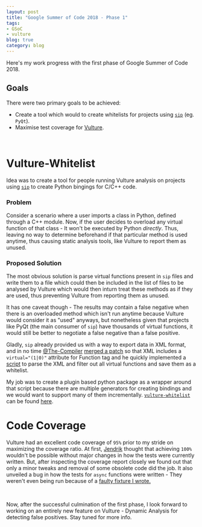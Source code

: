 ```yaml
---
layout: post
title: "Google Summer of Code 2018 - Phase 1"
tags:
- GSoC
- vulture
blog: true
category: blog
---
```


Here's my work progress with the first phase of Google Summer of Code 2018.

<!--more-->

## Goals

There were two primary goals to be achieved:

- Create a tool which would to create whitelists for projects using [`sip`][1]
  (eg. `PyQt`).
- Maximise test coverage for [Vulture](https://github.com/jendrikseipp/vulture).

<br>

# Vulture-Whitelist

Idea was to create a tool for people running Vulture analysis on projects using
[`sip`][1] to create Python bingings for C/C++ code.

### Problem

Consider a scenario where a user imports a class in Python, defined through a
C++ module. Now, if the user decides to overload any virtual function of that
class - It won't be executed by Python *directly*. Thus, leaving no way to
determine beforehand if that particular method is used anytime, thus causing
static analysis tools, like Vulture to report them as unused.

### Proposed Solution

The most obvious solution is parse virtual functions present in `sip` files and
write them to a file which could then be included in the list of files to be
analysed by Vulture which would then inturn treat these methods as if they are
used, thus preventing Vulture from reporting them as unused.

It has one caveat though - The results may contain a false negative when there
is an overloaded method which isn't run anytime because Vulture would consider
it as "used" anyways, but nonetheless given that projects like PyQt (the main
consumer of `sip`) have thousands of virtual functions, it would still be better
to negotiate a false negative than a false positive.

Gladly, `sip` already provided us with a way to export data in XML format, and
in no time [@The-Compiler][compiler] [merged a patch][patch] so that XML
includes a `virtual="(1|0)"` attribute for Function tag and he quickly
implemented a [script][script] to parse the XML and filter out all virtual
functions and save them as a whitelist.

My job was to create a plugin based python package as a wrapper around that
script because there are multiple generators for creating bindings and we would
want to support many of them incrementally. [`vulture-whitelist`][vw] can be
found [here][vw].

# Code Coverage

Vulture had an excellent code coverage of `95%` prior to my stride on maximizing
the coverage ratio. At first, [Jendrik][jendrik] thought that achieving `100%`
wouldn't be possible without major changes in how the tests were currently
written. But, after inspecting the coverage report closely we found out that
only a minor tweaks and removal of some obsolete code did the job. It also
unveiled a bug in how the tests for `async` functions were written - They
weren't even being run because of a [faulty fixture I wrote.][fixture]

<br>

Now, after the successful culmination of the first phase, I look forward to
working on an entirely new feature on Vulture - Dynamic Analysis for detecting
false positives. Stay tuned for more info.

[1]: https://www.riverbankcomputing.com/software/sip/intro
[compiler]: https://github.com/The-Compiler
[patch]: http://www.riverbankcomputing.com/pipermail/pyqt/2015-July/036150.html
[script]: https://github.com/jendrikseipp/vulture/issues/8#issuecomment-284328136
[jendrik]: https://github.com/jendrikseipp
[vw]: https://github.com/RJ722/vulture-whitelist-generators
[fixture]: https://github.com/jendrikseipp/vulture/commit/7ff8d6814844b321d62cb3c1a7797567b0bd94a1#diff-498cf53d35427897613cdfc4b76fc6ea
